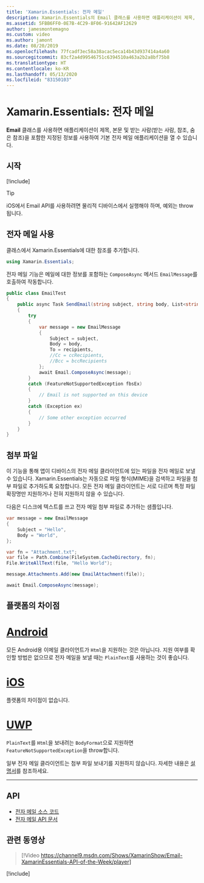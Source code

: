 ```yaml
---
title: 'Xamarin.Essentials: 전자 메일'
description: Xamarin.Essentials의 Email 클래스를 사용하면 애플리케이션이 제목, 본문 및 받는 사람(받는 사람, 참조, 숨은 참조)을 포함한 지정된 정보를 사용하여 기본 전자 메일 애플리케이션을 열 수 있습니다.
ms.assetid: 5FBB6FF0-0E7B-4C29-8F06-91642AF12629
author: jamesmontemagno
ms.custom: video
ms.author: jamont
ms.date: 08/20/2019
ms.openlocfilehash: 77fcadf3ec58a38acac5eca14b43d937414a4a60
ms.sourcegitcommit: 83cf2a4d99546751c6394510a463a2b2a8bf75b8
ms.translationtype: HT
ms.contentlocale: ko-KR
ms.lasthandoff: 05/13/2020
ms.locfileid: "83150103"
---
```

# <a name="xamarinessentials-email"></a>Xamarin.Essentials: 전자 메일

**Email** 클래스를 사용하면 애플리케이션이 제목, 본문 및 받는 사람(받는 사람, 참조, 숨은 참조)을 포함한 지정된 정보를 사용하여 기본 전자 메일 애플리케이션을 열 수 있습니다.

## <a name="get-started"></a>시작

[!include[](~/essentials/includes/get-started.md)]

> [!TIP]
> iOS에서 Email API를 사용하려면 물리적 디바이스에서 실행해야 하며, 예외는 throw됩니다.

## <a name="using-email"></a>전자 메일 사용

클래스에서 Xamarin.Essentials에 대한 참조를 추가합니다.

```csharp
using Xamarin.Essentials;
```

전자 메일 기능은 메일에 대한 정보를 포함하는 `ComposeAsync` 메서드 `EmailMessage`를 호출하여 작동합니다.

```csharp
public class EmailTest
{
    public async Task SendEmail(string subject, string body, List<string> recipients)
    {
        try
        {
            var message = new EmailMessage
            {
                Subject = subject,
                Body = body,
                To = recipients,
                //Cc = ccRecipients,
                //Bcc = bccRecipients
            };
            await Email.ComposeAsync(message);
        }
        catch (FeatureNotSupportedException fbsEx)
        {
            // Email is not supported on this device
        }
        catch (Exception ex)
        {
            // Some other exception occurred
        }
    }
}
```

## <a name="file-attachments"></a>첨부 파일

이 기능을 통해 앱이 디바이스의 전자 메일 클라이언트에 있는 파일을 전자 메일로 보낼 수 있습니다. Xamarin.Essentials는 자동으로 파일 형식(MIME)을 검색하고 파일을 첨부 파일로 추가하도록 요청합니다. 모든 전자 메일 클라이언트는 서로 다르며 특정 파일 확장명만 지원하거나 전혀 지원하지 않을 수 있습니다.

다음은 디스크에 텍스트를 쓰고 전자 메일 첨부 파일로 추가하는 샘플입니다.

```csharp
var message = new EmailMessage
{
    Subject = "Hello",
    Body = "World",
};

var fn = "Attachment.txt";
var file = Path.Combine(FileSystem.CacheDirectory, fn);
File.WriteAllText(file, "Hello World");

message.Attachments.Add(new EmailAttachment(file));

await Email.ComposeAsync(message);
```

## <a name="platform-differences"></a>플랫폼의 차이점

# <a name="android"></a>[Android](#tab/android)

모든 Android용 이메일 클라이언트가 `Html`을 지원하는 것은 아닙니다. 지원 여부를 확인할 방법은 없으므로 전자 메일을 보낼 때는 `PlainText`를 사용하는 것이 좋습니다.

# <a name="ios"></a>[iOS](#tab/ios)

플랫폼의 차이점이 없습니다.

# <a name="uwp"></a>[UWP](#tab/uwp)

`PlainText`를 `Html`을 보내려는 `BodyFormat`으로 지원하면 `FeatureNotSupportedException`을 throw합니다.

일부 전자 메일 클라이언트는 첨부 파일 보내기를 지원하지 않습니다. 자세한 내용은 [설명서](https://docs.microsoft.com/windows/uwp/contacts-and-calendar/sending-email)를 참조하세요.

-----

## <a name="api"></a>API

- [전자 메일 소스 코드](https://github.com/xamarin/Essentials/tree/master/Xamarin.Essentials/Email)
- [전자 메일 API 문서](xref:Xamarin.Essentials.Email)

## <a name="related-video"></a>관련 동영상

> [!Video https://channel9.msdn.com/Shows/XamarinShow/Email-XamarinEssentials-API-of-the-Week/player]

[!include[](~/essentials/includes/xamarin-show-essentials.md)]
